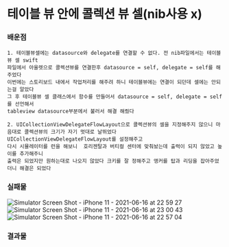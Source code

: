 # 테이블 뷰 안에 콜렉션 뷰 셀(nib사용 x)

### 배운점
    1. 테이블뷰셀에는 datasource와 delegate를 연결할 수 없다. 전 nib파일에서는 테이블 뷰 셀 swift
    파일에서 아울렛으로 콜렉션뷰를 연결한후 datasource = self, delegate = self를 해주었다
    이번에는 스토리보드 내에서 작업처리를 해주려 하니 테이블뷰에는 연결이 되던데 셀에는 안되는걸 알았다
    그 후 테이블뷰 셀 클래스에서 함수를 만들어서 datasource = self, delegate = self를 선언해서 
    tableview datasource부분에서 불러서 해결 해줬다 
    
    2. UICollectionViewDelegateFlowLayout으로 콜렉션뷰의 셀을 지정해주지 않으니 마음대로 콜렉션뷰의 크기가 자기 멋대로 날뛰었다 UICollectionViewDelegateFlowLayout를 설정해주고
    다시 시뮬레이터를 런을 해보니  호리젠탈과 버티컬 센터에 맞춰놨는데 출력이 되지 않았고 높이를 추가해주니 
    출력은 되었지만 원하는대로 나오지 않았다 크키를 잘 정해주고 앵커를 탑과 리딩을 잡아주었더니 해결은 되었다
    
    
    
### 실패물 
![Simulator Screen Shot - iPhone 11 - 2021-06-16 at 22 59 27](https://user-images.githubusercontent.com/70513066/122235721-e12d8480-cef8-11eb-9515-267de54bb8e9.png)
![Simulator Screen Shot - iPhone 11 - 2021-06-16 at 23 00 43](https://user-images.githubusercontent.com/70513066/122235680-d96de000-cef8-11eb-9561-0c6974310a32.png)
![Simulator Screen Shot - iPhone 11 - 2021-06-16 at 22 57 04](https://user-images.githubusercontent.com/70513066/122236002-1a65f480-cef9-11eb-9ea4-7cb639a785d7.png)


### 결과물


